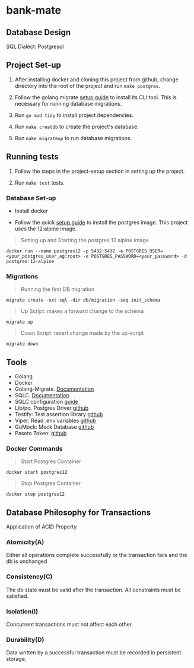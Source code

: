 # bank-mate

## Database Design

SQL Dialect: Postgresql

## Project Set-up

1. After installing docker and cloning this project from github, change directory into the root of the project and run `make postgres`.

2. Follow the golang migrate [setup guide](https://github.com/golang-migrate/migrate/tree/master/cmd/migrate) to install its CLI tool. This is necessary for running database migrations.

3. Run `go mod tidy` to install project dependencies.

4. Run `make creatdb` to create the project's database.

5. Run `make migrateup` to run database migrations.

## Running tests

1. Follow the steps in the project-setup section in setting up the project.

2. Run `make test` tests.

### Database Set-up

- Install docker

- Follow the quick [setup guide](https://hub.docker.com/_/postgres) to install the postgres image. This project uses the 12:alpine image.

>Setting up and Starting the postgres:12 alpine image

`docker run --name postgres12 -p 5432:5432 -e POSTGRES_USER=<your_postgres_user_eg:root> -e POSTGRES_PASSWORD=<your_password> -d postgres:12-alpine`

### Migrations

> Running the first DB migration

`migrate create -ext sql -dir db/migration -seq init_schema`

> Up Script: makes a forward change to the schema

`migrate up`

> Down Script: revert change made by the up-script

`migrate down`

## Tools

- Golang
- Docker
- Golang-Migrate. [Documentation](https://github.com/golang-migrate/migrate/tree/master/cmd/migrate)
- SQLC. [Documentation](https://docs.sqlc.dev/en/latest/index.html)
- SQLC configuration [guide](https://docs.sqlc.dev/en/latest/reference/config.html)
- Lib/pq. Postgres Driver [github](https://github.com/lib/pq)
- Testify: Test assertion library [github](https://github.com/stretchr/testify)
- Viper: Read .env variables [github](https://github.com/spf13/viper)
- GoMock: Mock Database [github](https://github.com/golang/mock)
- Paseto Token: [github](https://github.com/o1egl/paseto)

### Docker Commands

> Start Postgres Container

`docker start postgres12`

> Stop Postgres Container

`docker stop postgres12`

## Database Philosophy for Transactions

Application of ACID Property

### Atomicity(A)

Either all operations complete successfully or the transaction fails and the db is unchanged

### Consistency(C)

The db state must be valid after the transaction. All constraints must be satisfied.

### Isolation(I)

Concurrent transactions must not affect each other.

### Durability(D)

Data written by a successful transaction must be recorded in persistent storage.
